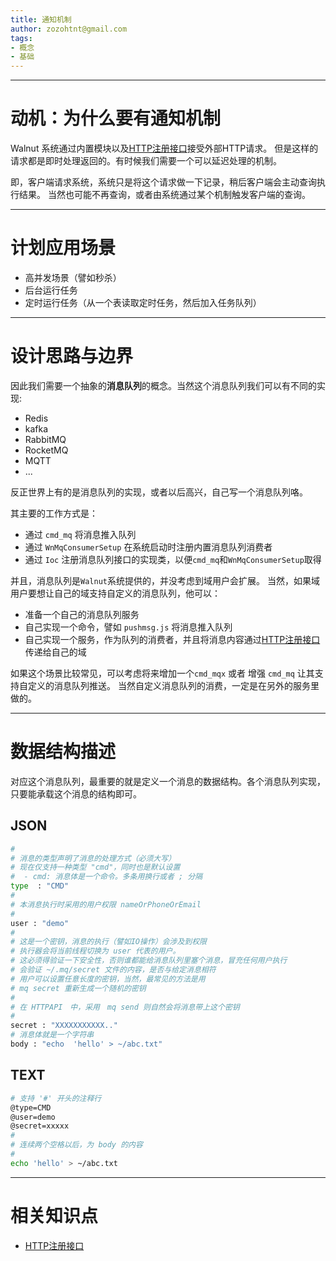 ```yaml
---
title: 通知机制
author: zozohtnt@gmail.com
tags:
- 概念
- 基础
---
```


--------------------------------------
# 动机：为什么要有通知机制

Walnut 系统通过内置模块以及[HTTP注册接口][c1-api]接受外部HTTP请求。
但是这样的请求都是即时处理返回的。有时候我们需要一个可以延迟处理的机制。

即，客户端请求系统，系统只是将这个请求做一下记录，稍后客户端会主动查询执行结果。
当然也可能不再查询，或者由系统通过某个机制触发客户端的查询。

--------------------------------------
# 计划应用场景

- 高并发场景（譬如秒杀）
- 后台运行任务
- 定时运行任务（从一个表读取定时任务，然后加入任务队列）

------------------------------------------
# 设计思路与边界

因此我们需要一个抽象的**消息队列**的概念。当然这个消息队列我们可以有不同的实现:

- Redis
- kafka
- RabbitMQ
- RocketMQ
- MQTT
- ...

反正世界上有的是消息队列的实现，或者以后高兴，自己写一个消息队列咯。

其主要的工作方式是：

- 通过 `cmd_mq` 将消息推入队列
- 通过 `WnMqConsumerSetup` 在系统启动时注册内置消息队列消费者
- 通过 `Ioc` 注册消息队列接口的实现类，以便`cmd_mq`和`WnMqConsumerSetup`取得

并且，消息队列是`Walnut`系统提供的，并没考虑到域用户会扩展。
当然，如果域用户要想让自己的域支持自定义的消息队列，他可以：

- 准备一个自己的消息队列服务
- 自己实现一个命令，譬如 `pushmsg.js` 将消息推入队列
- 自己实现一个服务，作为队列的消费者，并且将消息内容通过[HTTP注册接口][c1-api]传递给自己的域

如果这个场景比较常见，可以考虑将来增加一个`cmd_mqx` 或者
增强 `cmd_mq` 让其支持自定义的消息队列推送。
当然自定义消息队列的消费，一定是在另外的服务里做的。

--------------------------------------
# 数据结构描述

对应这个消息队列，最重要的就是定义一个消息的数据结构。各个消息队列实现，
只要能承载这个消息的结构即可。

## JSON

```bash
#
# 消息的类型声明了消息的处理方式（必须大写）
# 现在仅支持一种类型 "cmd"，同时也是默认设置
#  - cmd: 消息体是一个命令。多条用换行或者 ; 分隔
type  : "CMD"
#
# 本消息执行时采用的用户权限 nameOrPhoneOrEmail
#
user : "demo"
#
# 这是一个密钥，消息的执行（譬如IO操作）会涉及到权限
# 执行器会将当前线程切换为 user 代表的用户。
# 这必须得验证一下安全性，否则谁都能给消息队列里塞个消息，冒充任何用户执行
# 会验证 ~/.mq/secret 文件的内容，是否与给定消息相符
# 用户可以设置任意长度的密钥，当然，最常见的方法是用
# mq secret 重新生成一个随机的密钥
#
# 在 HTTPAPI　中，采用　mq send 则自然会将消息带上这个密钥
#
secret : "XXXXXXXXXXX.."
# 消息体就是一个字符串
body : "echo  'hello' > ~/abc.txt"
```

## TEXT

```bash
# 支持 '#' 开头的注释行
@type=CMD
@user=demo
@secret=xxxxx
#
# 连续两个空格以后，为 body 的内容
#
echo 'hello' > ~/abc.txt
```

--------------------------------------
# 相关知识点

- [HTTP注册接口][c1-api]

[c1-api]: core-l1/c1-regapi.md